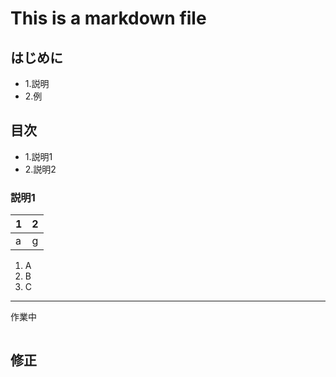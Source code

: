 # This is a markdown file

## はじめに
- 1.説明
- 2.例

## 目次
- 1.説明1
- 2.説明2

### 説明1

| 1 | 2 |
|:-|:-:|
| a | g |

1. A
1. B
1. C

---

作業中

```

```

## 修正


